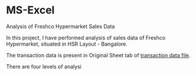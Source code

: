 # MS-Excel
Analysis of Freshco Hypermarket Sales Data

In this project, I have performed analysis of sales data of Freshco Hypermarket, situated in HSR Layout - Bangalore. 

The transaction data is present in Original Sheet tab of [transaction data file](https://github.com/kaushikabhishek77/MS-Excel/blob/c7f5645add9b14c43297704a1c7f7c0bcef3a4a1/Excel%20CapstoneTransactionData_.xlsx).

There are four levels of analysi


